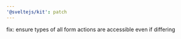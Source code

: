 ```yaml
---
'@sveltejs/kit': patch
---
```


fix: ensure types of all form actions are accessible even if differing
